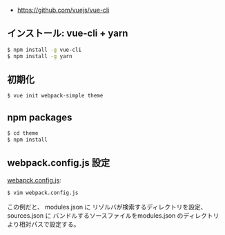 - https://github.com/vuejs/vue-cli

## インストール: vue-cli + yarn

~~~~bash
$ npm install -g vue-cli
$ npm install -g yarn
~~~~


## 初期化

~~~bash
$ vue init webpack-simple theme
~~~


## npm packages

~~~bash
$ cd theme
$ npm install
~~~

## webpack.config.js 設定

[webapck.config.js](webpack.config.js):

~~~bash
$ vim webpack.config.js  
~~~

この例だと、 modules.json に リゾルバが検索するディレクトリを設定、
sources.json に バンドルするソースファイルをmodules.json のディレクトリより相対パスで設定する。
